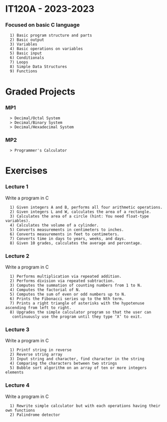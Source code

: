 # IT120A - 2023-2023
  ### Focused on basic C language

      1) Basic program structure and parts
      2) Basic output
      3) Variables
      4) Basic operations on variables
      5) Basic input
      6) Conditionals
      7) Loops
      8) Simple Data Structures
      9) Functions

# Graded Projects
   ### MP1
      > Decimal/Octal System
      > Decimal/Binary System
      > Decimal/Hexadecimal System
   ### MP2
      > Programmer's Calculator

# Exercises
   ### Lecture 1
   Write a program in C 

      1) Given integers A and B, performs all four arithmetic operations.
      2) Given integers L and W, calculates the area of a rectangle.
      3) Calculates the area of a circle (hint: You need float-type variables).
      4) Calculates the volume of a cylinder.
      5) Converts measurements in centimeters to inches.
      6) Converts measurements in feet to centimeters.
      7) Converts time in days to years, weeks, and days.
      8) Given 10 grades, calculates the average and percentage.

  ### Lecture 2
  Write a program in C 
 
      1) Performs multiplication via repeated addition.
      2) Performs division via repeated subtraction.
      3) Computes the summation of counting numbers from 1 to N.
      4) Computes the factorial of N.
      5) Computes the sum of even or odd numbers up to N.
      6) Prints the Fibonacci series up to the Nth term.
      7) Prints a right triangle of asterisks with the hypotenuse ascending from left to right.
      8) Upgrades the simple calculator program so that the user can 
       continuously use the program until they type ‘X’ to exit.
    
### Lecture 3
  Write a program in C 
  
      1) Printf string in reverse
      2) Reverse string array
      3) Input string and character, find character in the string
      4) Comparing the characters between two strings
      5) Bubble sort algorithm on an array of ten or more integers elements

### Lecture 4
  Write a program in C 
  
      1) Rewrite simple calculator but with each operations having their own functions
      2) Palindrome detector
